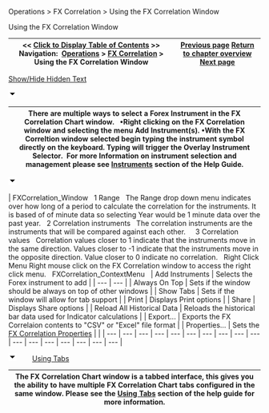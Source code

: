 ﻿


Operations \> FX Correlation \> Using the FX Correlation Window






















Using the FX Correlation Window







| \<\< [Click to Display Table of Contents](using-the-fx-correlation-windo.md) \>\> **Navigation:**     [Operations](operations.md) \> [FX Correlation](fx-correlation.md) \> Using the FX Correlation Window | [Previous page](fx-correlation.md) [Return to chapter overview](fx-correlation.md) [Next page](fx-correlation-properties.md) |
| --- | --- |




[Show/Hide Hidden Text](javascript:HMToggleExpandAll(!HMAnyToggleOpen()) "Click to open/close expanding sections")









![tog_minus](tog_minus.gif)




| There are multiple ways to select a Forex Instrument in the FX Correlation Chart window.   •Right clicking on the FX Correlation window and selecting the menu Add Instrument(s). •With the FX Correltion window selected begin typing the instrument symbol directly on the keyboard. Typing will trigger the Overlay Instrument Selector.  For more Information on instrument selection and management please see [Instruments](instruments.md) section of the Help Guide. |
| --- |



![tog_minus](tog_minus.gif)




| FXCorrelation_Window   1 Range   The Range drop down menu indicates over how long of a period to calculate the correlation for the instruments. It is based of of minute data so selecting Year would be 1 minute data over the past year.   2 Correlation instruments   The correlation instruments are the instruments that will be compared against each other.     3 Correlation values   Correlation values closer to 1 indicate that the instruments move in the same direction. Values closer to \-1 indicate that the instruments move in the opposite direction. Value closer to 0 indicate no correlation.   Right Click Menu Right mouse click on the FX Correlation window to access the right click menu.   FXCorrelation_ContextMenu     | Add Instruments | Selects the Forex instrument to add | | --- | --- | | Always On Top | Sets if the window should be always on top of other windows | | Show Tabs | Sets if the window will allow for tab support | | Print | Displays Print options | | Share | Displays Share options | | Reload All Historical Data | Reloads the historical bar data used for Indicator calculations | | Export... | Exports the FX Correlaion contents to "CSV" or "Excel" file format | | Properties... | Sets the [FX Correlation Properties](fx-correlation-properties.md) | |
| --- | --- | --- | --- | --- | --- | --- | --- | --- | --- | --- | --- | --- | --- | --- | --- | --- |



![tog_minus](tog_minus.gif)        [Using Tabs](javascript:HMToggle('toggle','UsingTabs','UsingTabs_ICON'))




| The FX Correlation Chart window is a tabbed interface, this gives you the ability to have multiple FX Correlation Chart tabs configured in the same window. Please see the [Using Tabs](using_tabs.md) section of the help guide for more information. |
| --- |










